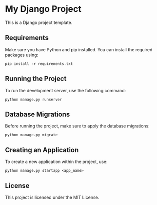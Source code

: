 # My Django Project

This is a Django project template.

## Requirements

Make sure you have Python and pip installed. You can install the required packages using:

```
pip install -r requirements.txt
```

## Running the Project

To run the development server, use the following command:

```
python manage.py runserver
```

## Database Migrations

Before running the project, make sure to apply the database migrations:

```
python manage.py migrate
```

## Creating an Application

To create a new application within the project, use:

```
python manage.py startapp <app_name>
```

## License

This project is licensed under the MIT License.